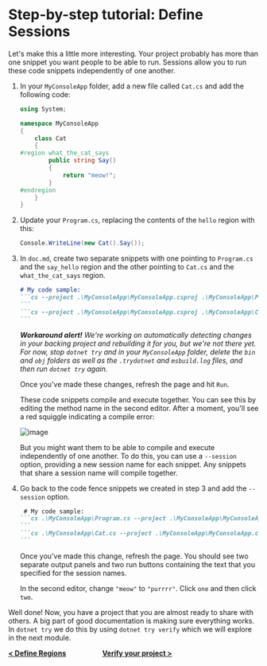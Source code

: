 # Step-by-step tutorial: Define Sessions

Let's make this a little more interesting. Your project probably has more than one snippet you want people to be able to run. Sessions allow you to run these code snippets independently of one another.

1. In your `MyConsoleApp` folder, add a new file called `Cat.cs` and add the following code:

    ```cs
    using System;

    namespace MyConsoleApp
    {
        class Cat
        {
    #region what_the_cat_says
            public string Say() 
            {
                return "meow!";
            }
    #endregion
        }
    }
    ```

2. Update your `Program.cs`, replacing the contents of the `hello` region with this:

    ```cs
    Console.WriteLine(new Cat().Say());
    ```

3. In `doc.md`, create two separate snippets with one pointing to `Program.cs` and the `say_hello` region and the other pointing to `Cat.cs` and the `what_the_cat_says` region. 

    ````markdown
    # My code sample:
    ```cs --project .\MyConsoleApp\MyConsoleApp.csproj .\MyConsoleApp\Program.cs --region say_hello
    ```
    ```cs --project .\MyConsoleApp\MyConsoleApp.csproj .\MyConsoleApp\Cat.cs --region what_the_cat_says
    ```
    ````

    _**Workaround alert!** We're working on automatically detecting changes in your backing project and rebuilding it for you, but we're not there yet. For now, stop `dotnet try` and in your `MyConsoleApp` folder, delete the `bin` and `obj` folders as well as the `.trydotnet` and `msbuild.log` files, and then run `dotnet try` again._

    Once you've made these changes, refresh the page and hit `Run`.

    These code snippets compile and execute together. You can see this by editing the method name in the second editor. After a moment, you'll see a red squiggle indicating a compile error:

    ![image](https://user-images.githubusercontent.com/547415/53462150-afc2df00-39f7-11e9-8a22-7ed5b2825cb6.png)

    But you might want them to be able to compile and execute independently of one another. To do this, you can use a `--session` option, providing a new session name for each snippet. Any snippets that share a session name will compile together.

4. Go back to the code fence snippets we created in step 3 and add the `--session` option.

    ````markdown
     # My code sample:
    ```cs .\MyConsoleApp\Program.cs --project .\MyConsoleApp\MyConsoleApp.csproj --region say_hello --session one
    ```
    ```cs .\MyConsoleApp\Cat.cs --project .\MyConsoleApp\MyConsoleApp.csproj --region what_the_cat_says --session two 
    ```
    ````

    Once you've made this change, refresh the page. You should see two separate output panels and two run buttons containing the text that you specified for the session names.

    In the second editor, change `"meow"` to `"purrrr"`. Click `one` and then click `two`.

Well done! Now, you have a project that you are almost ready to share with others. A big part of good documentation is making sure everything works. In `dotnet try` we do this by using `dotnet try verify` which we will explore in the next module.

**[< Define Regions](./Regions.md) &nbsp;&nbsp;&nbsp;&nbsp;&nbsp;&nbsp;&nbsp;&nbsp;&nbsp;&nbsp;&nbsp;&nbsp;&nbsp;&nbsp;&nbsp;&nbsp;&nbsp;&nbsp;&nbsp;&nbsp;  [Verify your project >](./Verify.md)**
